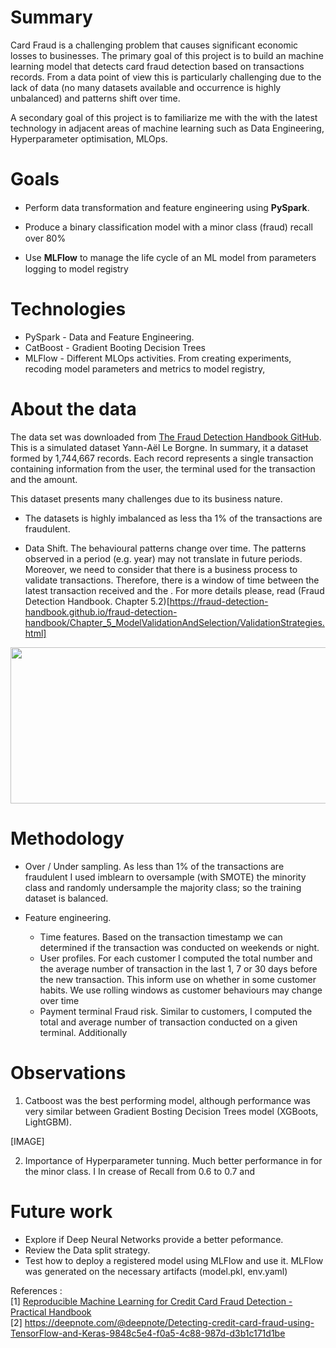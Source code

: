 
# Summary

Card Fraud is a challenging problem that causes significant economic losses to businesses. The primary goal of this project is to build an machine learning model that detects card fraud detection based on transactions records. From a data point of view this is particularly challenging due to the lack of data (no many datasets available and occurrence is highly unbalanced) and patterns shift over time. 

A secondary goal of this project is to familiarize me with the with the latest technology in adjacent areas of machine learning such as Data Engineering, Hyperparameter optimisation, MLOps.

# Goals

- Perform data transformation and feature engineering using **PySpark**. <img src="https://upload.wikimedia.org/wikipedia/commons/8/8c/White_check_mark_in_dark_green_rounded_square.svg" width="15" height="15"/>

- Produce a binary classification model with a minor class (fraud) recall over 80% <img src="https://upload.wikimedia.org/wikipedia/commons/8/8c/White_check_mark_in_dark_green_rounded_square.svg" width="15" height="15"/>

- Use **MLFlow** to manage the life cycle of an ML model from parameters logging to model registry <img src="https://upload.wikimedia.org/wikipedia/commons/8/8c/White_check_mark_in_dark_green_rounded_square.svg" width="15" height="15"/>

# Technologies
- PySpark - Data and Feature Engineering.
- CatBoost - Gradient Booting Decision Trees
- MLFlow - Different MLOps activities. From creating experiments, recoding model parameters and metrics to model registry,

# About the data

The data set was downloaded from [The Fraud Detection Handbook GitHub](https://github.com/Fraud-Detection-Handbook/simulated-data-raw). This is a simulated dataset Yann-Aël Le Borgne. In summary, it a dataset formed by 1,744,667 records. Each record represents a single transaction containing information from the user, the terminal used for the transaction and the amount. 

This dataset presents many challenges due to its business nature.

- The datasets is highly imbalanced as less tha 1% of the transactions are fraudulent.

- Data Shift. The behavioural patterns change over time. The patterns observed in a period (e.g. year) may not translate in future periods. Moreover, we need to consider that there is a business process to validate transactions. Therefore, there is a window of time between the latest transaction received and the . For more details please, read (Fraud Detection Handbook. Chapter 5.2)[https://fraud-detection-handbook.github.io/fraud-detection-handbook/Chapter_5_ModelValidationAndSelection/ValidationStrategies.html]

<img src="https://fraud-detection-handbook.github.io/fraud-detection-handbook/_images/stream_valid.png" width="2500" height="250"/>



# Methodology

- Over / Under sampling. As less than 1% of the transactions are fraudulent I used imblearn to oversample (with SMOTE) the minority class and randomly undersample the majority class; so the training dataset is balanced. 

- Feature engineering.
    - Time features. Based on the transaction timestamp we can determined if the transaction was conducted on weekends or night.
    - User profiles. For each customer I computed the total number and the average number of transaction in the last 1, 7 or 30 days before the new transaction. This inform use on whether in some customer habits. We use rolling windows as customer behaviours may change over time
    - Payment terminal Fraud risk. Similar to customers, I computed the total and average number of transaction conducted on a given terminal. Additionally 

# Observations

1. Catboost was the best performing model, although performance was very similar between Gradient Bosting Decision Trees model (XGBoots, LightGBM).

[IMAGE]

2. Importance of Hyperparameter tunning. Much better performance in for the minor class. I
In crease of Recall from 0.6 to 0.7 and 

# Future work

- Explore if Deep Neural Networks provide a better peformance.
- Review the Data split strategy.
- Test how to deploy a registered model using MLFlow and use it. MLFlow was generated on the necessary artifacts (model.pkl, env.yaml)


References :\
[1] [Reproducible Machine Learning for Credit Card Fraud Detection - Practical Handbook](https://fraud-detection-handbook.github.io/fraud-detection-handbook/Foreword.html)\
[2] https://deepnote.com/@deepnote/Detecting-credit-card-fraud-using-TensorFlow-and-Keras-9848c5e4-f0a5-4c88-987d-d3b1c171d1be


